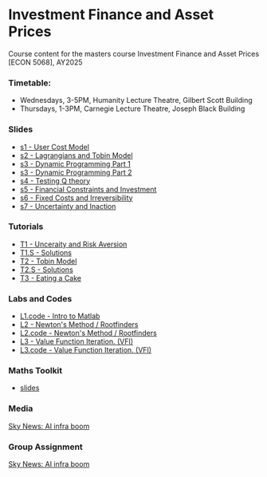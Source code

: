 
# <i class="fas fa-chart-line"></i> <i class="fas fa-industry"></i> <i class="fas fa-wrench"></i> Investment Finance and Asset Prices

Course content for the masters course Investment Finance and Asset Prices [ECON 5068], AY2025

### Timetable:
- Wednesdays, 3-5PM, Humanity Lecture Theatre, Gilbert Scott Building 
- Thursdays,  1-3PM, Carnegie Lecture Theatre, Joseph Black Building


### <i class="fas fa-file-pdf"></i> Slides
- [s1 - User Cost Model](/uploads/ifap1.pdf)
- [s2 - Lagrangians and Tobin Model](/uploads/ifap/ifap2.pdf)
- [s3 - Dynamic Programming Part 1](/uploads/ifap/ifap3.pdf)
- [s3 - Dynamic Programming Part 2](/uploads/ifap/ifap4.pdf)
- [s4 - Testing Q theory]()
- [s5 - Financial Constraints and Investment]()
- [s6 - Fixed Costs and Irreversibility]()
- [s7 - Uncertainty and Inaction]()

### <i class="fas fa-dumbbell"></i> Tutorials
- [T1 - Unceraity and Risk Aversion](/uploads/ifap/T1.pdf)
- [T1.S - Solutions](/uploads/ifap/TS1.pdf)
- [T2 - Tobin Model](/uploads/ifap/T2.pdf)
- [T2.S - Solutions](/uploads/ifap/TS2.pdf)
- [T3 - Eating a Cake]()

### <i class="fas fa-code"></i> Labs and Codes
- [L1.code - Intro to Matlab](L1code.m)
- [L2 - Newton's Method / Rootfinders]()
- [L2.code - Newton's Method / Rootfinders]()
- [L3 - Value Function Iteration. (VFI)]()
- [L3.code - Value Function Iteration. (VFI)]()


### <i class="fas fa-toolbox"></i> Maths Toolkit
- [slides](/uploads/math.pdf)

### <i class="fas fa-photo-film"></i>Media
[Sky News: AI infra boom](/uploads/ifap/math.pdf)

### <i class="fas fa-circle-question"></i>Group Assignment
[Sky News: AI infra boom](/uploads/ifap/GA.pdf)